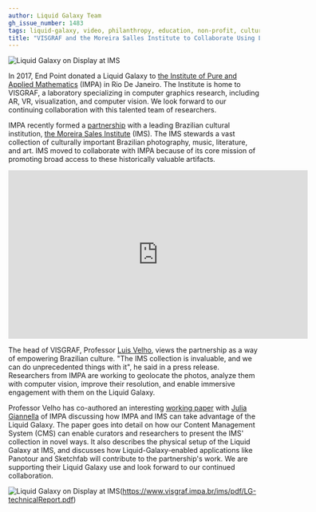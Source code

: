 ```yaml
---
author: Liquid Galaxy Team
gh_issue_number: 1483
tags: liquid-galaxy, video, philanthropy, education, non-profit, culture
title: "VISGRAF and the Moreira Salles Institute to Collaborate Using Liquid Galaxy"
---
```


<img src="/blog/2019/01/09/liquid_galaxy_ims/img_01.jpg" alt="Liquid Galaxy on Display at IMS" />

In 2017, End Point donated a Liquid Galaxy to [the Institute of Pure and Applied Mathematics](https://impa.br/) (IMPA) in Rio De Janeiro. The Institute is home to VISGRAF, a laboratory specializing in computer graphics research, including AR, VR, visualization, and computer vision. We look forward to our continuing collaboration with this talented team of researchers.

IMPA recently formed a [partnership](https://www.visgraf.impa.br/ims/#works&gid=1&pid=1) with a leading Brazilian cultural institution, [the Moreira Sales Institute](https://ims.com.br/) (IMS). The IMS stewards a vast collection of culturally important Brazilian photography, music, literature, and art. IMS moved to collaborate with IMPA because of its core mission of promoting broad access to these historically valuable artifacts.

<iframe allowfullscreen="" frameborder="0" height="338" src="https://www.youtube.com/watch?v=yZpTpdq-j14" width="600"></iframe>

The head of VISGRAF, Professor [Luis Velho](https://en.wikipedia.org/wiki/Luiz_Velho), views the partnership as a way of empowering Brazilian culture. "The IMS collection is invaluable, and we can do unprecedented things with it", he said in a press release. Researchers from IMPA are working to geolocate the photos, analyze them with computer vision, improve their resolution, and enable immersive engagement with them on the Liquid Galaxy.

Professor Velho has co-authored an interesting [working paper](https://www.visgraf.impa.br/ims/pdf/LG-technicalReport.pdf) with [Julia Giannella](http://juliagiannella.com/) of IMPA discussing how IMPA and IMS can take advantage of the Liquid Galaxy. The paper goes into detail on how our Content Management System (CMS) can enable curators and researchers to present the IMS' collection in novel ways. It also describes the physical setup of the Liquid Galaxy at IMS, and discusses how Liquid-Galaxy-enabled applications like Panotour and Sketchfab will contribute to the partnership's work. We are supporting their Liquid Galaxy use and look forward to our continued collaboration.

<img src="/blog/2019/01/09/liquid_galaxy_ims/img_02.jpg" alt="Liquid Galaxy on Display at IMS" />(https://www.visgraf.impa.br/ims/pdf/LG-technicalReport.pdf)


